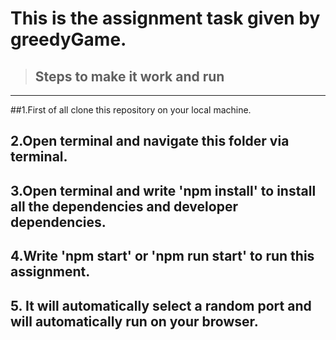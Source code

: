 # This is the assignment task given by greedyGame.

> ## Steps to make it work and run
-----------------------------------
##1.First of all clone this repository on your local machine.
## 2.Open terminal and navigate this folder via terminal.
## 3.Open terminal and write 'npm install' to install all the dependencies and developer dependencies.
## 4.Write 'npm start' or 'npm run start' to run this assignment.
## 5. It will automatically select a random port and will automatically run on your browser. 